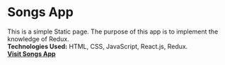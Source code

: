 # Songs App 
This is a simple Static page. The purpose of this app is to implement the knowledge of Redux.<br>
**Technologies Used:** HTML, CSS, JavaScript, React.js, Redux.<br>
[**Visit Songs App**](https://songs-app-by-react-redux.vercel.app/)


